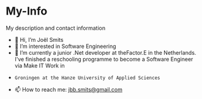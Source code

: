 # My-Info
My description and contact information

- 👋 Hi, I’m Joël Smits
- 👀 I’m interested in Software Engineering
- 🌱 I’m currently a junior .Net developer at theFactor.E in the Netherlands. I've finished a reschooling programme to become a Software Engineer via Make IT Work in
-     Groningen at the Hanze University of Applied Sciences
- 📫 How to reach me: jbb.smits@gmail.com
